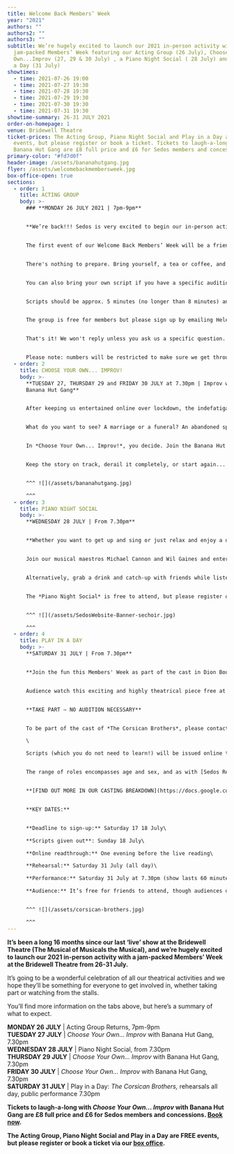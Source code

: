 ```yaml
---
title: Welcome Back Members’ Week
year: "2021"
authors: ""
authors2: ""
authors3: ""
subtitle: We’re hugely excited to launch our 2021 in-person activity with a
  jam-packed Members’ Week featuring our Acting Group (26 July), Choose Your
  Own...Improv (27, 29 & 30 July) , a Piano Night Social ( 28 July) and Play in
  a Day (31 July)
showtimes:
  - time: 2021-07-26 19:00
  - time: 2021-07-27 19:30
  - time: 2021-07-28 19:30
  - time: 2021-07-29 19:30
  - time: 2021-07-30 19:30
  - time: 2021-07-31 19:30
showtime-summary: 26-31 JULY 2021
order-on-homepage: 1
venue: Bridewell Theatre
ticket-prices: The Acting Group, Piano Night Social and Play in a Day are FREE
  events, but please register or book a ticket. Tickets to laugh-a-long with the
  Banana Hut Gang are £8 full price and £6 for Sedos members and concessions.
primary-color: "#fd7d0f"
header-image: /assets/bananahutgang.jpg
flyer: /assets/welcomebackmembersweek.jpg
box-office-open: true
sections:
  - order: 1
    title: ACTING GROUP
    body: >-
      ### **MONDAY 26 JULY 2021 | 7pm-9pm**


      **We’re back!!! Sedos is very excited to begin our in-person activities at the Bridewell Theatre with a chance for lots of people to get involved with the return of our Acting Group.** 


      The first event of our Welcome Back Members’ Week will be a friendly, relaxed and supportive atmosphere for people who want to act - whether they want to brush up on their skills, prepare for an audition or simply 'have a go'. All levels of ability are welcome, whether its your first time or your fiftieth time! 


      There's nothing to prepare. Bring yourself, a tea or coffee, and take a script to rehearse for an hour then we'll perform the scenes to the group at the end. 


      You can also bring your own script if you have a specific audition piece you want to try, or if you just really like the script! But please be aware we can’t guarantee all scripts will be used. 


      Scripts should be approx. 5 minutes (no longer than 8 minutes) and there will be a selection of 2-3 handers on the day to choose from (monologues are welcome too).


      The group is free for members but please sign up by emailing Helena at [membership@sedos.co.uk](mailto:membership@sedos.co.uk) stating your name so we have an idea of numbers. 


      That's it! We won't reply unless you ask us a specific question.


      Please note: numbers will be restricted to make sure we get through all the extracts in time, so please register ASAP. Participants will be allocated on a first come first serve basis.
  - order: 2
    title: CHOOSE YOUR OWN... IMPROV!
    body: >-
      **TUESDAY 27, THURSDAY 29 and FRIDAY 30 JULY at 7.30pm | Improv with
      Banana Hut Gang**


      After keeping us entertained online over lockdown, the indefatigable Banana Hut Gang, Sedos' in- house improv team, are delighted to be back in-person with their ever changing improvised comedy play, *Choose Your Own... Improv!*, guaranteed to lift your spirits!


      What do you want to see? A marriage or a funeral? An abandoned spaceship or a creepy dungeon? A murder or a resurrection?


      In *Choose Your Own... Improv!*, you decide. Join the Banana Hut Gang as they create a brave new improvised world where you get to call the shots.


      Keep the story on track, derail it completely, or start again... the choice is yours!


      ^^^ ![](/assets/bananahutgang.jpg)

      ^^^
  - order: 3
    title: PIANO NIGHT SOCIAL
    body: >-
      **WEDNESDAY 28 JULY | From 7.30pm**


      **Whether you want to get up and sing or just relax and enjoy a drink with friends, our Piano Night is the perfect event to bring you back to the Bridewell Theatre, which will be transformed into a relaxed, intimate cabaret venue for an evening of song and Sedos reunion!**


      Join our musical maestros Michael Cannon and Wil Gaines and entertain us with a torch song, modern belter or classic showstopper. The choice is yours! We’ll have some musical scores and collections to browse through, but if you’re looking for something specific, please feel free to bring along your own music.


      Alternatively, grab a drink and catch-up with friends while listening to some great music. It’s going to be a friendly, relaxed event and the perfect opportunity to get us back together again.


      The *Piano Night Social* is free to attend, but please register on our box office so we know how many people to expect! 


      ^^^ ![](/assets/SedosWebsite-Banner-sechoir.jpg)

      ^^^
  - order: 4
    title: PLAY IN A DAY
    body: >-
      **SATURDAY 31 JULY | From 7.30pm**


      **Join the fun this Members' Week as part of the cast in Dion Bouccicault's *The Corsican Brothers.* One of Queen Victoria's favourite plays, this action-packed ghost melodrama by the nineteenth century international star actor and playwright is based on the novel by Alexandre Dumas.** 


      Audience watch this exciting and highly theatrical piece free at 7.30pm on Saturday 31st July for one night only at the Bridewell Theatre. It’s free for friends and family to attend, though audiences do need to register (coming soon).


      **TAKE PART – NO AUDITION NECESSARY**


      To be part of the cast of *The Corsican Brothers*, please contact director Peter Foster via [peter@sedos.co.uk](mailto:peter@sedos.co.uk) by **6.30pm on Saturday 17 July**. You must be fully available at the Bridewell Theatre all day on Saturday 31 July. \

      \

      Scripts (which you do not need to learn!) will be issued online to cast members on Sunday 18 July, and there will be an online meeting and read through prior to the live rehearsal and performance day. The play runs approximately one hour. 


      The range of roles encompasses age and sex, and as with [Sedos Reads](https://sedos.co.uk/shows/2020-lets-talk-about-scripts), our online performance season during lockdown, casting is completely open to all.  *The Corsican Brothers* has a large cast - we are looking for a cast of up to 16 - and everyone who expresses an interest to take part will be cast. No audition is needed to take part and roles will be allocated after the deadline to sign-up has passed.


      **[FIND OUT MORE IN OUR CASTING BREAKDOWN](https://docs.google.com/document/d/1_LKY7DB6vXslY6nIIAqYh_jakwoM6urFXhwFqmG9m2c/edit?usp=sharing)**


      **KEY DATES:**


      **Deadline to sign-up:** Saturday 17 18 July\

      **Scripts given out**: Sunday 18 July\

      **Online readthrough:** One evening before the live reading\

      **Rehearsal:** Saturday 31 July (all day)\

      **Performance:** Saturday 31 July at 7.30pm (show lasts 60 minutes). \

      **Audience:** It’s free for friends to attend, though audiences do need to register (coming soon)


      ^^^ ![](/assets/corsican-brothers.jpg)

      ^^^
---
```

**It’s been a long 16 months since our last ‘live’ show at the Bridewell Theatre (The Musical of Musicals the Musical), and we’re hugely excited to launch our 2021 in-person activity with a jam-packed Members’ Week at the Bridewell Theatre from 26-31 July.**

It’s going to be a wonderful celebration of all our theatrical activities and we hope they’ll be something for everyone to get involved in, whether taking part or watching from the stalls.

You’ll find more information on the tabs above, but here’s a summary of what to expect.

**MONDAY 26 JULY** | Acting Group Returns, 7pm-9pm\
**TUESDAY 27 JULY** | *Choose Your Own... Improv* with Banana Hut Gang, 7.30pm\
**WEDNESDAY 28 JULY** | Piano Night Social, from 7.30pm\
**THURSDAY 29 JULY** | *Choose Your Own... Improv* with Banana Hut Gang, 7.30pm\
**FRIDAY 30 JULY** | *Choose Your Own... Improv* with Banana Hut Gang, 7.30pm\
**SATURDAY 31 JULY** | Play in a Day: *The Corsican Brothers,* rehearsals all day, public performance 7.30pm

**Tickets to laugh-a-long with *Choose Your Own... Improv* with Banana Hut Gang are £8 full price and £6 for Sedos members and concessions. [Book now](https://sedos.ticketsolve.com/shows).** 

**The Acting Group, Piano Night Social and Play in a Day are FREE events, but please register or book a ticket via our [box office](https://sedos.ticketsolve.com/shows).**